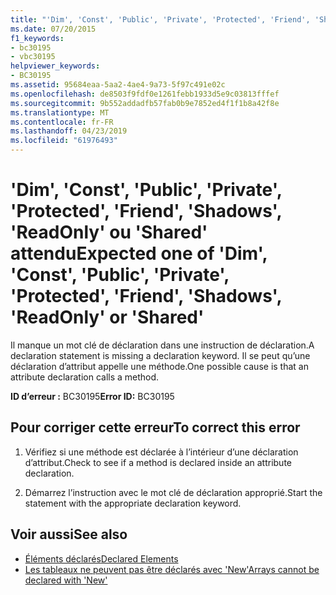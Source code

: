 ```yaml
---
title: "'Dim', 'Const', 'Public', 'Private', 'Protected', 'Friend', 'Shadows', 'ReadOnly' ou 'Shared' attendu"
ms.date: 07/20/2015
f1_keywords:
- bc30195
- vbc30195
helpviewer_keywords:
- BC30195
ms.assetid: 95684eaa-5aa2-4ae4-9a73-5f97c491e02c
ms.openlocfilehash: de8503f9fdf0e1261febb1933d5e9c03813fffef
ms.sourcegitcommit: 9b552addadfb57fab0b9e7852ed4f1f1b8a42f8e
ms.translationtype: MT
ms.contentlocale: fr-FR
ms.lasthandoff: 04/23/2019
ms.locfileid: "61976493"
---
```

# <a name="expected-one-of-dim-const-public-private-protected-friend-shadows-readonly-or-shared"></a><span data-ttu-id="791c5-102">'Dim', 'Const', 'Public', 'Private', 'Protected', 'Friend', 'Shadows', 'ReadOnly' ou 'Shared' attendu</span><span class="sxs-lookup"><span data-stu-id="791c5-102">Expected one of 'Dim', 'Const', 'Public', 'Private', 'Protected', 'Friend', 'Shadows', 'ReadOnly' or 'Shared'</span></span>
<span data-ttu-id="791c5-103">Il manque un mot clé de déclaration dans une instruction de déclaration.</span><span class="sxs-lookup"><span data-stu-id="791c5-103">A declaration statement is missing a declaration keyword.</span></span> <span data-ttu-id="791c5-104">Il se peut qu’une déclaration d’attribut appelle une méthode.</span><span class="sxs-lookup"><span data-stu-id="791c5-104">One possible cause is that an attribute declaration calls a method.</span></span>  
  
 <span data-ttu-id="791c5-105">**ID d’erreur :** BC30195</span><span class="sxs-lookup"><span data-stu-id="791c5-105">**Error ID:** BC30195</span></span>  
  
## <a name="to-correct-this-error"></a><span data-ttu-id="791c5-106">Pour corriger cette erreur</span><span class="sxs-lookup"><span data-stu-id="791c5-106">To correct this error</span></span>  
  
1. <span data-ttu-id="791c5-107">Vérifiez si une méthode est déclarée à l’intérieur d’une déclaration d’attribut.</span><span class="sxs-lookup"><span data-stu-id="791c5-107">Check to see if a method is declared inside an attribute declaration.</span></span>  
  
2. <span data-ttu-id="791c5-108">Démarrez l’instruction avec le mot clé de déclaration approprié.</span><span class="sxs-lookup"><span data-stu-id="791c5-108">Start the statement with the appropriate declaration keyword.</span></span>  
  
## <a name="see-also"></a><span data-ttu-id="791c5-109">Voir aussi</span><span class="sxs-lookup"><span data-stu-id="791c5-109">See also</span></span>

- [<span data-ttu-id="791c5-110">Éléments déclarés</span><span class="sxs-lookup"><span data-stu-id="791c5-110">Declared Elements</span></span>](../../visual-basic/programming-guide/language-features/declared-elements/index.md)
- [<span data-ttu-id="791c5-111">Les tableaux ne peuvent pas être déclarés avec 'New'</span><span class="sxs-lookup"><span data-stu-id="791c5-111">Arrays cannot be declared with 'New'</span></span>](../../visual-basic/misc/bc30053.md)
